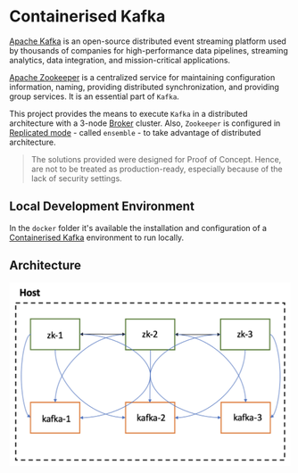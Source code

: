 # Containerised Kafka

[Apache Kafka](https://kafka.apache.org) is an open-source distributed event streaming platform used by thousands of companies for high-performance data pipelines, streaming analytics, data integration, and mission-critical applications.

[Apache Zookeeper](https://zookeeper.apache.org/) is a centralized service for maintaining configuration information, naming, providing distributed synchronization, and providing group services. It is an essential part of `Kafka`.

This project provides the means to execute `Kafka` in a distributed architecture with a 3-node [Broker](https://kafka.apache.org/intro#intro_nutshell) cluster. Also, `Zookeeper` is configured in [Replicated mode](https://zookeeper.apache.org/doc/r3.5.4-beta/zookeeperOver.html) - called `ensemble` - to take advantage of distributed architecture.

> The solutions provided were designed for Proof of Concept. Hence, are not to be treated as production-ready, especially because of the lack of security settings.

## Local Development Environment

In the `docker` folder it's available the installation and configuration of a [Containerised Kafka](./docker/README.md) environment to run locally.

## Architecture

![Local Environent](./img/local-architecture.png)
